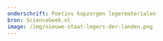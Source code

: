 ```yaml
---
onderschrift: Poetins kopzorgen legermaterialen
bron: ScienceGeek.nl
image: /img/nieuwe-staat-legers-der-landen.png
---
```

